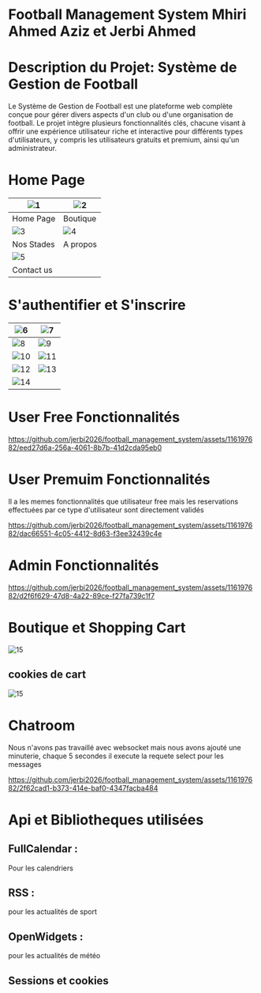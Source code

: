 # Football Management System  Mhiri Ahmed Aziz et Jerbi Ahmed

# Description du Projet: Système de Gestion de Football
Le Système de Gestion de Football est une plateforme web complète conçue pour gérer divers aspects d'un club ou d'une organisation de football. Le projet intègre plusieurs fonctionnalités clés, chacune visant à offrir une expérience utilisateur riche et interactive pour différents types d'utilisateurs, y compris les utilisateurs gratuits et premium, ainsi qu'un administrateur.

# Home Page 
| ![1](https://github.com/jerbi2026/football_management_system/assets/116197682/5b83b889-8041-445c-b46f-25fcf654e3b2) | ![2](https://github.com/jerbi2026/football_management_system/assets/116197682/8a8b62da-294c-4867-bad6-4a81daf95db2) |
|---|---|
| Home Page | Boutique |
| ![3](https://github.com/jerbi2026/football_management_system/assets/116197682/4147af3f-6432-4b3c-97fd-97439cd64607) | ![4](https://github.com/jerbi2026/football_management_system/assets/116197682/ae08172a-77c7-4aba-bf66-650b1cd92527) |
| Nos Stades | A propos|
| ![5](https://github.com/jerbi2026/football_management_system/assets/116197682/5d0040f0-e9ab-4fdc-bffc-b142c4f10f6a) |  |
| Contact us |  |

# S'authentifier et S'inscrire
| ![6](https://github.com/jerbi2026/football_management_system/assets/116197682/73646f96-442b-48db-bb55-2ebd32776f33) | ![7](https://github.com/jerbi2026/football_management_system/assets/116197682/da3c612d-d7a0-4bb8-b7a2-d4b61415bfe4) |
|---|---|
| ![8](https://github.com/jerbi2026/football_management_system/assets/116197682/2a9f5846-8246-442b-bdde-242aada63b8a) | ![9](https://github.com/jerbi2026/football_management_system/assets/116197682/5663dce5-6ebd-4a03-a06a-b1204d54c052) |
| ![10](https://github.com/jerbi2026/football_management_system/assets/116197682/de438816-d5f8-4935-b51d-941115414237) | ![11](https://github.com/jerbi2026/football_management_system/assets/116197682/21a51e72-c839-47fc-8bcd-24082a54b65d) |
| ![12](https://github.com/jerbi2026/football_management_system/assets/116197682/3bc04641-5158-4b88-943e-ea1c1dd64bbc) | ![13](https://github.com/jerbi2026/football_management_system/assets/116197682/cd49d0ce-f1d4-46b8-bef7-c6b7626fb9d2) |
| ![14](https://github.com/jerbi2026/football_management_system/assets/116197682/5efba11e-4d37-4b02-8042-760c743d4294) | |


# User Free Fonctionnalités 


https://github.com/jerbi2026/football_management_system/assets/116197682/eed27d6a-256a-4061-8b7b-41d2cda95eb0


# User Premuim Fonctionnalités 
Il a les memes fonctionnalités que utilisateur free mais les reservations effectuées par ce type d'utilisateur sont directement validés



https://github.com/jerbi2026/football_management_system/assets/116197682/dac66551-4c05-4412-8d63-f3ee32439c4e



# Admin Fonctionnalités


https://github.com/jerbi2026/football_management_system/assets/116197682/d2f6f629-47d8-4a22-89ce-f27fa739c1f7



# Boutique et Shopping Cart

![15](https://github.com/jerbi2026/football_management_system/assets/116197682/5b05f5eb-2a7e-4ba4-a87f-788d525d1782)

## cookies de cart
![15](https://github.com/jerbi2026/football_management_system/assets/116197682/43699a19-f451-4955-b1e8-375d8f781f3d)


# Chatroom 
Nous n'avons pas travaillé avec websocket mais nous avons ajouté une minuterie, chaque 5 secondes il execute la requete select pour les messages 



https://github.com/jerbi2026/football_management_system/assets/116197682/2f62cad1-b373-414e-baf0-4347facba484


# Api et Bibliotheques utilisées
## FullCalendar : 
Pour les calendriers
## RSS : 
pour les actualités de sport 
## OpenWidgets : 
pour les actualités de météo
## Sessions et cookies 




